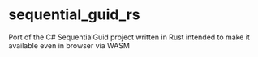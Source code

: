 # sequential_guid_rs
Port of the C# SequentialGuid project written in Rust intended to make it available even in browser via WASM

